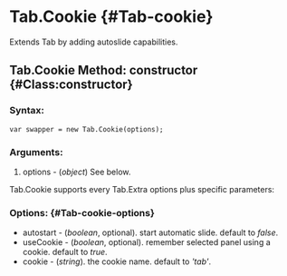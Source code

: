 Tab.Cookie {#Tab-cookie}
============

Extends Tab by adding autoslide capabilities.

Tab.Cookie Method: constructor {#Class:constructor}
---------------------

### Syntax:

	var swapper = new Tab.Cookie(options);


### Arguments:

1. options - (*object*) See below.

Tab.Cookie supports every Tab.Extra options plus specific parameters:

### Options: {#Tab-cookie-options}

* autostart - (*boolean*, optional). start automatic slide. default to *false*.
* useCookie - (*boolean*, optional). remember selected panel using a cookie. default to *true*.
* cookie - (*string*). the cookie name. default to *'tab'*.
